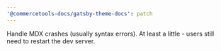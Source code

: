 ```yaml
---
'@commercetools-docs/gatsby-theme-docs': patch
---
```


Handle MDX crashes (usually syntax errors).
At least a little - users still need to restart the dev server.
